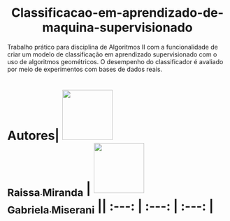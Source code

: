 <h1 align="center"> Classificacao-em-aprendizado-de-maquina-supervisionado </h1> 
Trabalho prático para disciplina de Algoritmos II com a funcionalidade de criar um modelo de classificação em aprendizado supervisionado com o uso de algoritmos geométricos. O desempenho do classificador é avaliado por meio de experimentos com bases de dados reais.

# Autores| [<img src="https://avatars.githubusercontent.com/u/84279343?s=400&u=881ba5432b6b643e94afcf7e7bb95c7346c39b00&v=4" width=115><br><sub>Raissa Miranda</sub>](https://github.com/raissamiranda) |  [<img src="https://pps.whatsapp.net/v/t61.24694-24/259081619_4913194778739546_3026940454580110889_n.jpg?ccb=11-4&oh=01_AdTfDqPUAR9ceYjB2mNUWY4tKvPrXLmjqm87KESHpPQekw&oe=636A6430" width=115><br><sub>Gabriela Miserani</sub>](https://github.com/gmiserani) || :---: | :---: | :---: |
